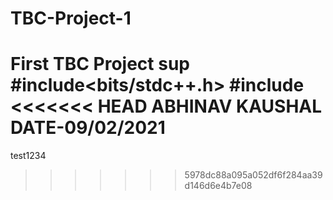 # TBC-Project-1
First TBC Project
sup
#include<bits/stdc++.h>
#include<TBC>
<<<<<<< HEAD
ABHINAV KAUSHAL
DATE-09/02/2021
=======
test1234
>>>>>>> 5978dc88a095a052df6f284aa39d146d6e4b7e08
